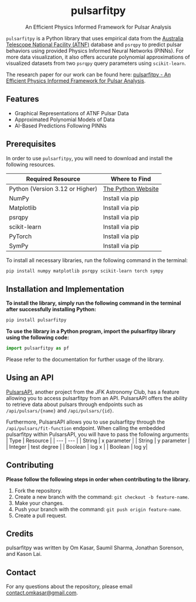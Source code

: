 <h1 align="center">pulsarfitpy</h1>

<p align="center">An Efficient Physics Informed Framework for Pulsar Analysis</p>

`pulsarfitpy` is a Python library that uses empirical data from the [Australia Telescope National Facility (ATNF)](https://www.atnf.csiro.au/) database and `psrqpy` to predict pulsar behaviors using provided Physics Informed Neural Networks (PINNs). For more data visualization, it also offers accurate polynomial approximations of visualized datasets from two `psrqpy` query parameters using `scikit-learn`.

The research paper for our work can be found here: [pulsarfitpy - An  Efficient Physics Informed Framework for Pulsar Analysis](https://drive.google.com/file/d/1WiuRLKYMaDqFy5ydgsTYTNRFaLY9k_IX/view?usp=sharing).

## Features
* Graphical Representations of ATNF Pulsar Data
* Approximated Polynomial Models of Data
* AI-Based Predictions Following PINNs

## Prerequisites
In order to use `pulsarfitpy`, you will need to download and install the following resources.

| Required Resource | Where to Find |
| --- | --- |
| Python (Version 3.12 or Higher) | <a href="www.https://www.python.org/downloads/">The Python Website</a> |
| NumPy | Install via pip |
| Matplotlib | Install via pip |
| psrqpy | Install via pip |
| scikit-learn | Install via pip |
| PyTorch | Install via pip |
| SymPy | Install via pip |

To install all necessary libraries, run the following command in the terminal:
```bash
pip install numpy matplotlib psrqpy scikit-learn torch sympy
```

## Installation and Implementation
**To install the library, simply run the following command in the terminal after successfully installing Python:**
``` bash
pip install pulsarfitpy
```

**To use the library in a Python program, import the pulsarfitpy library using the following code:**
```python
import pulsarfitpy as pf
```  
Please refer to the documentation for further usage of the library.

## Using an API
[PulsarsAPI](https://github.com/jfk-astro/PulsarsAPI), another project from the JFK Astronomy Club, has a feature allowing you to access pulsarfitpy from an API. PulsarsAPI offers the ability to retrieve data about pulsars through endpoints such as `/api/pulsars/{name}` and `/api/pulsars/{id}`.

Furthermore, PulsarsAPI allows you to use pulsarfitpy through the `/api/pulsars/fit-function` endpoint. When calling the embedded pulsarfitpy within PulsarsAPI, you will have to pass the following arguments:
| Type | Resource |
| --- | --- |
| String | x parameter |
| String | y parameter |
| Integer | test degree |
| Boolean | log x |
| Boolean | log y|

## Contributing
**Please follow the following steps in order when contributing to the library.**  
1. Fork the repository.
2. Create a new branch with the command: `git checkout -b feature-name`.
3. Make your changes.
4. Push your branch with the command: `git push origin feature-name`.
5. Create a pull request.

## Credits
pulsarfitpy was written by Om Kasar, Saumil Sharma, Jonathan Sorenson, and Kason Lai.

## Contact
For any questions about the repository, please email contact.omkasar@gmail.com.
